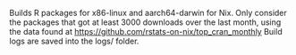 Builds R packages for x86-linux and aarch64-darwin for Nix.
Only consider the packages that got at least 3000 downloads over the last month, using the data found at
https://github.com/rstats-on-nix/top_cran_monthly
Build logs are saved into the logs/ folder.
